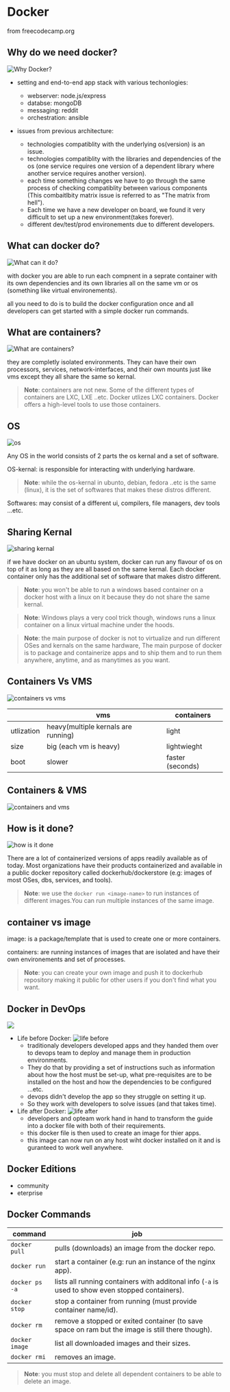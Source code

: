 # Docker 

from freecodecamp.org

## Why do we need docker?

![Why Docker?](https://imgur.com/GFvPtOn.png)

- setting and end-to-end app stack with various techonlogies:
    + webserver: node.js/express
    + databse: mongoDB
    + messaging: reddit
    + orchestration: ansible

- issues from previous architecture:
    + technologies compatiblity with the underlying os(version) is an issue.
    + technologies compatiblity with the libraries and dependencies of the os (one service requires one version of a dependent library where another service requires another version).
    + each time something changes we have to go through the same process of checking compatiblity between various components (This combaitlbity matrix issue is referred to as "The matrix from hell").
    + Each time we have a new developer on board, we found it very difficult to set up a new environment(takes forever).
    + different dev/test/prod environements due to different developers.

## What can docker do?

![What can it do?](https://imgur.com/mEiSLGH.png)

with docker you are able to run each compnent in a seprate container with its own dependencies and its own libraries all on the same vm or os (something like virtual environements).

all you need to do is to build the docker configuration once and all developers can get started with a simple docker run commands.

## What are containers?

![What are containers?](https://imgur.com/AtOTMik.png)

they are completly isolated environments. They can have their own processors, services, network-interfaces, and their own mounts just like vms except they all share the same so kernal.

> **Note**: containers are not new. Some of the different types of containers are LXC, LXE ..etc. Docker utlizes LXC containers. Docker offers a high-level tools to use those containers.

## OS

![os](https://imgur.com/tTmQ8j2.png)

Any OS in the world consists of 2 parts the os kernal and a set of software.

OS-kernal: is responsible for interacting with underlying hardware.

> **Note**: while the os-kernal in ubunto, debian, fedora ..etc is the same (linux), it is the set of softwares that makes these distros different.

Softwares: may consist of a different ui, compilers, file managers, dev tools ...etc.

## Sharing Kernal

![sharing kernal](https://imgur.com/8vzmRVQ.png)

if we have docker on an ubuntu system, docker can run any flavour of os on top of it as long as they are all based on the same kernal. Each docker container only has the additional set of software that makes distro different.

> **Note**: you won't be able to run a windows based container on a docker host with a linux on it because they do not share the same kernal.

> **Note**: Windows plays a very cool trick though, windows runs a linux container on a linux virtual machine under the hoods.

> **Note**: the main purpose of docker is not to virtualize and run different OSes and kernals on the same hardware, The main purpose of docker is to package and containerize apps and to ship them and to run them anywhere, anytime, and as manytimes as you want.

## Containers Vs VMS

![containers vs vms](https://imgur.com/6jl75kn.png)

|  | vms | containers
|--|-------|--------
utlization | heavy(multiple kernals are running) | light
size | big (each vm is heavy) | lightwieght
boot | slower | faster (seconds)

## Containers & VMS

![containers and vms](https://imgur.com/uxkUsRr.png)

## How is it done?

![how is it done](https://imgur.com/HjjxUZY.png)

There are a lot of containerized versions of apps readily available as of today. Most organizations have their products containerized and available in a public docker repository called dockerhub/dockerstore (e.g: images of most OSes, dbs, services, and tools).

> **Note**: we use the `docker run <image-name>` to run instances of different images.You can run multiple instances of the same image.

## container vs image

image: is a package/template that is used to create one or more containers.

containers: are running instances of images that are isolated and have their own environements and set of processes.

> **Note**: you can create your own image and push it to dockerhub repository making it public for other users if you don't find what you want. 

## Docker in DevOps

![](https://imgur.com/Wena679.png)

- Life before Docker:
    ![life before](https://imgur.com/nRBzQuC.png)
    + traditionaly developers developed apps and they handed them over to devops team to deploy and manage them in production environments.
    + They do that by providing a set of instructions such as information about how the host must be set-up, what pre-requisites are to be installed on the host and how the dependencies to be configured ...etc.
    + devops didn't develop the app so they struggle on setting it up.
    + So they work with developers to solve issues (and that takes time).
- Life after Docker:
    ![life after](https://imgur.com/XPPjxkG.png)
    + developers and opteam work hand in hand to transform the guide into a docker file with both of their requirements.
    + this docker file is then used to create an image for thier apps.
    + this image can now run on any host wiht docker installed on it and is guranteed to work well anywhere.

## Docker Editions

- community
- eterprise

## Docker Commands

command | job
--------|----
`docker pull` | pulls (downloads) an image from the docker repo.
`docker run` | start a container (e.g: run an instance of the nginx app).
`docker ps -a` | lists all running containers with additonal info (`-a` is used to show even stopped containers).
`docker stop` | stop a container from running (must provide container name/id).
`docker rm` | remove a stopped or exited container (to save space on ram but the image is still there though).
`docker image` | list all downloaded images and their sizes.
`docker rmi` | removes an image.

> **Note**: you must stop and delete all dependent containers to be able to delete an image.